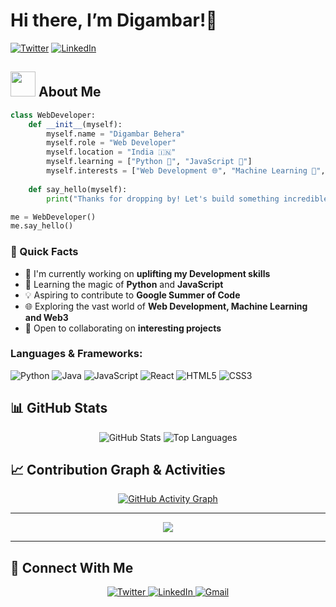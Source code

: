 # Hi there, I’m Digambar!👋 

[![Twitter](https://img.shields.io/twitter/follow/veyroncx__?style=social)](https://twitter.com/veyroncx__)
[![LinkedIn](https://img.shields.io/badge/LinkedIn-Connect-blue)](https://www.linkedin.com/in/digambar-behera)

## <img src="https://media.giphy.com/media/WUlplcMpOCEmTGBtBW/giphy.gif" width="40"> About Me
```python
class WebDeveloper:
    def __init__(myself):
        myself.name = "Digambar Behera"
        myself.role = "Web Developer"
        myself.location = "India 🇮🇳"
        myself.learning = ["Python 🐍", "JavaScript 🚀"]
        myself.interests = ["Web Development 🌐", "Machine Learning 🤖", "Web3 🆕"]
    
    def say_hello(myself):
        print("Thanks for dropping by! Let's build something incredible together!")

me = WebDeveloper()
me.say_hello()
```

### 🎯 Quick Facts

- 🔭 I'm currently working on **uplifting my Development skills**
- 🌱 Learning the magic of **Python** and **JavaScript** 
- 💡 Aspiring to contribute to **Google Summer of Code**
- 🌐 Exploring the vast world of **Web Development, Machine Learning and Web3**
- 🤝 Open to collaborating on **interesting projects**

### Languages & Frameworks:
![Python](https://img.shields.io/badge/Python-3776AB?style=for-the-badge&logo=python&logoColor=white)
![Java](https://img.shields.io/badge/Java-ED8B00?style=for-the-badge&logo=openjdk&logoColor=white)
![JavaScript](https://img.shields.io/badge/JavaScript-F7DF1E?style=for-the-badge&logo=javascript&logoColor=black)
![React](https://img.shields.io/badge/React-61DAFB?style=for-the-badge&logo=react&logoColor=black)
![HTML5](https://img.shields.io/badge/HTML5-E34F26?style=for-the-badge&logo=html5&logoColor=white)
![CSS3](https://img.shields.io/badge/CSS3-1572B6?style=for-the-badge&logo=css3&logoColor=white)

## 📊 GitHub Stats
<div align="center">
  <img src="https://github-readme-stats.vercel.app/api?username=bedigambar&show_icons=true&theme=radical" alt="GitHub Stats" />
  <img src="https://github-readme-stats.vercel.app/api/top-langs/?username=bedigambar&layout=compact&theme=radical" alt="Top Languages" />
</div>

## 📈 Contribution Graph & Activities

<div align="center">
  
[![GitHub Activity Graph](https://github-readme-activity-graph.vercel.app/graph?username=bedigambar&theme=tokyo-night&hide_border=true&area=true)](https://github.com/bedigambar/github-readme-activity-graph)



</div>

---

<div align="center">
  <img src="https://quotes-github-readme.vercel.app/api?type=horizontal&theme=tokyonight" />
</div>

---

## 🤝 Connect With Me

<p align="center">
  <a href="https://twitter.com/veyroncx__" target="_blank">
    <img src="https://img.shields.io/badge/Twitter-1DA1F2?style=for-the-badge&logo=twitter&logoColor=white" alt="Twitter" />
  </a>
  <a href="https://www.linkedin.com/in/digambar-behera" target="_blank">
    <img src="https://img.shields.io/badge/LinkedIn-0077B5?style=for-the-badge&logo=linkedin&logoColor=white" alt="LinkedIn" />
  </a>
  <a href="mailto:beheradigambar563@gmail.com">
    <img src="https://img.shields.io/badge/Gmail-D14836?style=for-the-badge&logo=gmail&logoColor=white" alt="Gmail"/>
  </a>
</p>
